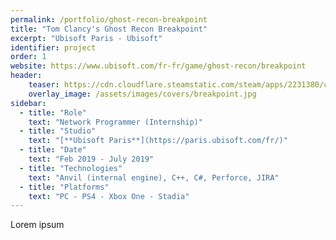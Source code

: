 ```yaml
---
permalink: /portfolio/ghost-recon-breakpoint
title: "Tom Clancy's Ghost Recon Breakpoint"
excerpt: "Ubisoft Paris - Ubisoft"
identifier: project
order: 1
website: https://www.ubisoft.com/fr-fr/game/ghost-recon/breakpoint
header:
    teaser: https://cdn.cloudflare.steamstatic.com/steam/apps/2231380/capsule_616x353.jpg?t=1697654010
    overlay_image: /assets/images/covers/breakpoint.jpg
sidebar:
  - title: "Role"
    text: "Network Programmer (Internship)"
  - title: "Studio"
    text: "[**Ubisoft Paris**](https://paris.ubisoft.com/fr/)"
  - title: "Date"
    text: "Feb 2019 - July 2019"
  - title: "Technologies"
    text: "Anvil (internal engine), C++, C#, Perforce, JIRA"
  - title: "Platforms"
    text: "PC - PS4 - Xbox One - Stadia"
---
```


Lorem ipsum